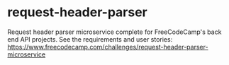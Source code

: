 # request-header-parser
Request header parser microservice complete for FreeCodeCamp's back end API projects. See the requirements and user stories: https://www.freecodecamp.com/challenges/request-header-parser-microservice
